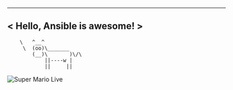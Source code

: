  _____
< Hello, Ansible is awesome! >
 -----
        \   ^__^
         \  (oo)\_______
            (__)\       )\/\
                ||----w |
                ||     ||

![Super Mario Live](https://www.deviantart.com/pixeljeff/art/Chill-Mario-2023-ver-953012885)